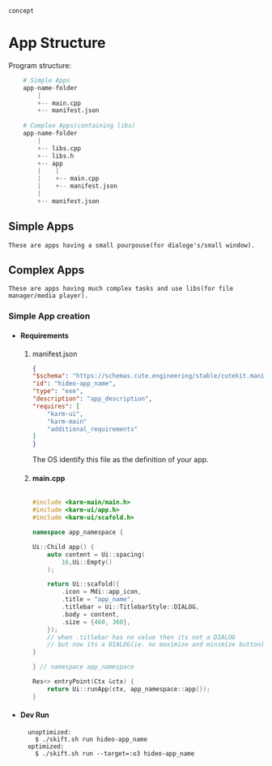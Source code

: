`concept`
# App Structure
Program structure:
```py
    # Simple Apps
    app-name-folder
        |
        +-- main.cpp
        +-- manifest.json
    
    # Complex Apps(containing libs)
    app-name-folder
        |
        +-- libs.cpp
        +-- libs.h
        +-- app
        |    |
        |    +-- main.cpp
        |    +-- manifest.json
        |
        +-- manifest.json
```
## Simple Apps
    These are apps having a small pourpouse(for dialoge's/small window).
## Complex Apps
    These are apps having much complex tasks and use libs(for file manager/media player).
### Simple App creation
- #### Requirements
    1. manifest.json
        ```json
        {
        "$schema": "https://schemas.cute.engineering/stable/cutekit.manifest.component.v1",
        "id": "hideo-app_name",
        "type": "exe",
        "description": "app_description",
        "requires": [
            "karm-ui",
            "karm-main"
            "additional_requirements"
        ]
        }
        ```
        The OS identify this file as the definition of your app.
    2. #### main.cpp
        ```cpp

        #include <karm-main/main.h>
        #include <karm-ui/app.h>
        #include <karm-ui/scafold.h>

        namespace app_namespace {

        Ui::Child app() {
            auto content = Ui::spacing(
                16,Ui::Empty()
            );

            return Ui::scafold({
                .icon = Mdi::app_icon,
                .title = "app_name",
                .titlebar = Ui::TitlebarStyle::DIALOG,
                .body = content,
                .size = {460, 360},
            });
            // when .titlebar has no value then its not a DIALOG
            // but now its a DIALOG(ie. no maximize and minimize button)
        }

        } // namespace app_namespace

        Res<> entryPoint(Ctx &ctx) {
            return Ui::runApp(ctx, app_namespace::app());
        }

        ```
- #### Dev Run
    ```shell
      unoptimized:
        $ ./skift.sh run hideo-app_name
      optimized:
        $ ./skift.sh run --target=:o3 hideo-app_name
    ```

